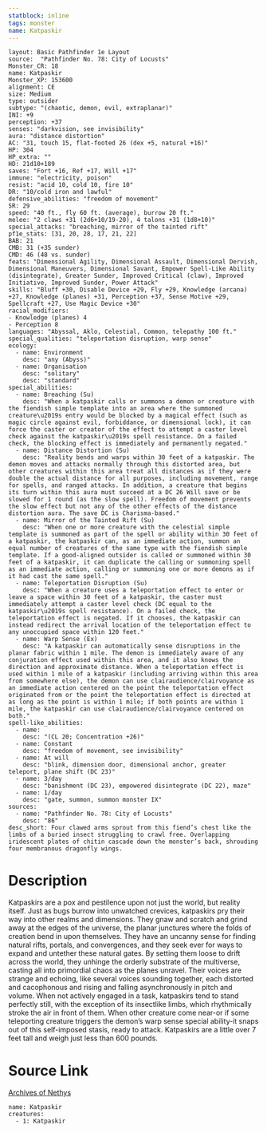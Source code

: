 ```yaml
---
statblock: inline
tags: monster
name: Katpaskir
---
```

```statblock
layout: Basic Pathfinder 1e Layout
source:  "Pathfinder No. 78: City of Locusts"
Monster_CR: 18
name: Katpaskir
Monster_XP: 153600
alignment: CE
size: Medium
type: outsider
subtype: "(chaotic, demon, evil, extraplanar)"
INI: +9
perception: +37
senses: "darkvision, see invisibility"
aura: "distance distortion"
AC: "31, touch 15, flat-footed 26 (dex +5, natural +16)"
HP: 304
HP_extra: ""
HD: 21d10+189
saves: "Fort +16, Ref +17, Will +17"
immune: "electricity, poison"
resist: "acid 10, cold 10, fire 10"
DR: "10/cold iron and lawful"
defensive_abilities: "freedom of movement"
SR: 29
speed: "40 ft., fly 60 ft. (average), burrow 20 ft."
melee: "2 claws +31 (2d6+10/19-20), 4 talons +31 (1d8+10)"
special_attacks: "breaching, mirror of the tainted rift"
pf1e_stats: [31, 20, 28, 17, 21, 22]
BAB: 21
CMB: 31 (+35 sunder)
CMD: 46 (48 vs. sunder)
feats: "Dimensional Agility, Dimensional Assault, Dimensional Dervish, Dimensional Maneuvers, Dimensional Savant, Empower Spell-Like Ability (disintegrate), Greater Sunder, Improved Critical (claw), Improved Initiative, Improved Sunder, Power Attack"
skills: "Bluff +30, Disable Device +29, Fly +29, Knowledge (arcana) +27, Knowledge (planes) +31, Perception +37, Sense Motive +29, Spellcraft +27, Use Magic Device +30"
racial_modifiers:
- Knowledge (planes) 4
- Perception 8
languages: "Abyssal, Aklo, Celestial, Common, telepathy 100 ft."
special_qualities: "teleportation disruption, warp sense"
ecology:
  - name: Environment
    desc: "any (Abyss)"
  - name: Organisation
    desc: "solitary"
    desc: "standard"
special_abilities:
  - name: Breaching (Su)
    desc: "When a katpaskir calls or summons a demon or creature with the fiendish simple template into an area where the summoned creature\u2019s entry would be blocked by a magical effect (such as magic circle against evil, forbiddance, or dimensional lock), it can force the caster or creator of the effect to attempt a caster level check against the katpaskir\u2019s spell resistance. On a failed check, the blocking effect is immediately and permanently negated."
  - name: Distance Distortion (Su)
    desc: "Reality bends and warps within 30 feet of a katpaskir. The demon moves and attacks normally through this distorted area, but other creatures within this area treat all distances as if they were double the actual distance for all purposes, including movement, range for spells, and ranged attacks. In addition, a creature that begins its turn within this aura must succeed at a DC 26 Will save or be slowed for 1 round (as the slow spell). Freedom of movement prevents the slow effect but not any of the other effects of the distance distortion aura. The save DC is Charisma-based."
  - name: Mirror of the Tainted Rift (Su)
    desc: "When one or more creature with the celestial simple template is summoned as part of the spell or ability within 30 feet of a katpaskir, the katpaskir can, as an immediate action, summon an equal number of creatures of the same type with the fiendish simple template. If a good-aligned outsider is called or summoned within 30 feet of a katpaskir, it can duplicate the calling or summoning spell as an immediate action, calling or summoning one or more demons as if it had cast the same spell."
  - name: Teleportation Disruption (Su)
    desc: "When a creature uses a teleportation effect to enter or leave a space within 30 feet of a katpaskir, the caster must immediately attempt a caster level check (DC equal to the katpaskir\u2019s spell resistance). On a failed check, the teleportation effect is negated. If it chooses, the katpaskir can instead redirect the arrival location of the teleportation effect to any unoccupied space within 120 feet."
  - name: Warp Sense (Ex)
    desc: "A katpaskir can automatically sense disruptions in the planar fabric within 1 mile. The demon is immediately aware of any conjuration effect used within this area, and it also knows the direction and approximate distance. When a teleportation effect is used within 1 mile of a katpaskir (including arriving within this area from somewhere else), the demon can use clairaudience/clairvoyance as an immediate action centered on the point the teleportation effect originated from or the point the teleportation effect is directed at as long as the point is within 1 mile; if both points are within 1 mile, the katpaskir can use clairaudience/clairvoyance centered on both."
spell-like_abilities:
  - name:
    desc: "(CL 20; Concentration +26)"
  - name: Constant
    desc: "freedom of movement, see invisibility"
  - name: At will
    desc: "blink, dimension door, dimensional anchor, greater teleport, plane shift (DC 23)"
  - name: 3/day
    desc: "banishment (DC 23), empowered disintegrate (DC 22), maze"
  - name: 1/day
    desc: "gate, summon, summon monster IX"
sources:
  - name: "Pathfinder No. 78: City of Locusts"
    desc: "86"
desc_short: Four clawed arms sprout from this fiend’s chest like the limbs of a buried insect struggling to crawl free. Overlapping iridescent plates of chitin cascade down the monster’s back, shrouding four membranous dragonfly wings.
```
# Description
Katpaskirs are a pox and pestilence upon not just the world, but reality itself. Just as bugs burrow into unwatched crevices, katpaskirs pry their way into other realms and dimensions. They gnaw and scratch and grind away at the edges of the universe, the planar junctures where the folds of creation bend in upon themselves. They have an uncanny sense for finding natural rifts, portals, and convergences, and they seek ever for ways to expand and untether these natural gates. By setting them loose to drift across the world, they unhinge the orderly substrate of the multiverse, casting all into primordial chaos as the planes unravel. Their voices are strange and echoing, like several voices sounding together, each distorted and cacophonous and rising and falling asynchronously in pitch and volume. When not actively engaged in a task, katpaskirs tend to stand perfectly still, with the exception of its insectlike limbs, which rhythmically stroke the air in front of them. When other creature come near-or if some teleporting creature triggers the demon’s warp sense special ability-it snaps out of this self-imposed stasis, ready to attack. Katpaskirs are a little over 7 feet tall and weigh just less than 600 pounds.
# Source Link
[Archives of Nethys](https://aonprd.com/MonsterDisplay.aspx?ItemName=Katpaskir)
```encounter-table
name: Katpaskir
creatures:
  - 1: Katpaskir
```
